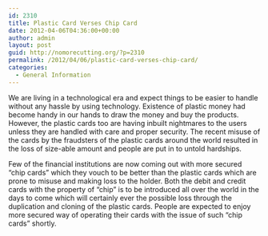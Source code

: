 ```yaml
---
id: 2310
title: Plastic Card Verses Chip Card
date: 2012-04-06T04:36:00+00:00
author: admin
layout: post
guid: http://nomorecutting.org/?p=2310
permalink: /2012/04/06/plastic-card-verses-chip-card/
categories:
  - General Information
---
```

We are living in a technological era and expect things to be easier to handle without any hassle by using technology. Existence of plastic money had become handy in our hands to draw the money and buy the products. However, the plastic cards too are having inbuilt nightmares to the users unless they are handled with care and proper security. The recent misuse of the cards by the fraudsters of the plastic cards around the world resulted in the loss of size-able amount and people are put in to untold hardships.

Few of the financial institutions are now coming out with more secured &#8220;chip cards&#8221; which they vouch to be better than the plastic cards which are prone to misuse and making loss to the holder. Both the debit and credit cards with the property of &#8220;chip&#8221; is to be introduced all over the world in the days to come which will certainly ever the possible loss through the duplication and cloning of the plastic cards. People are expected to enjoy more secured way of operating their cards with the issue of such &#8220;chip cards&#8221; shortly.